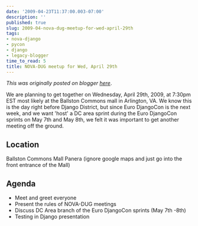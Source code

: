 ```yaml
---
date: '2009-04-23T11:37:00.003-07:00'
description: ''
published: true
slug: 2009-04-nova-dug-meetup-for-wed-april-29th
tags:
- nova-django
- pycon
- django
- legacy-blogger
time_to_read: 5
title: NOVA-DUG meetup for Wed, April 29th
---
```


*This was originally posted on blogger [here](https://pydanny.blogspot.com/2009/04/nova-dug-meetup-for-wed-april-29th.html)*.

We are planning to get together on Wednesday, April 29th, 2009, at 7:30pm EST most likely at the Ballston Commons mall in Arlington, VA. We know this is the day right before Django District, but since Euro DjangoCon is the next week, and we want 'host' a DC area sprint during the Euro DjangoCon sprints on May 7th and May 8th, we felt it was important to get another meeting off the ground.

## Location

Ballston Commons Mall Panera (ignore google maps and just go into the front entrance of the Mall)

 ## Agenda


- Meet and greet everyone
-  Present the rules of NOVA-DUG meetings
-  Discuss DC Area branch of the Euro DjangoCon sprints (May 7th -8th)
- Testing in Django presentation

